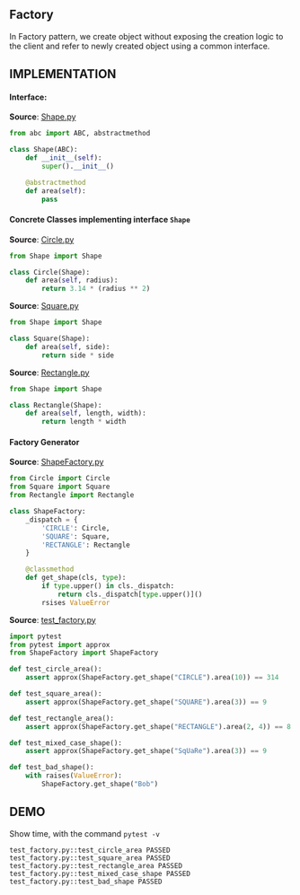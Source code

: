 ## Factory

In Factory  pattern, we  create  object without exposing the creation
logic to  the client and refer to newly created object using a common
interface.

## IMPLEMENTATION

#### Interface:

**Source**: [Shape.py](https://github.com/manwar/design-patterns-using-python/blob/master/02-factory/Shape.py)
```python
from abc import ABC, abstractmethod

class Shape(ABC):
    def __init__(self):
        super().__init__()

    @abstractmethod
    def area(self):
        pass
```

#### Concrete Classes implementing interface `Shape`

**Source**: [Circle.py](https://github.com/manwar/design-patterns-using-python/blob/master/02-factory/Circle.py)
```python
from Shape import Shape

class Circle(Shape):
    def area(self, radius):
        return 3.14 * (radius ** 2)
```

**Source**: [Square.py](https://github.com/manwar/design-patterns-using-python/blob/master/02-factory/Square.py)
```python
from Shape import Shape

class Square(Shape):
    def area(self, side):
        return side * side
```

**Source**: [Rectangle.py](https://github.com/manwar/design-patterns-using-python/blob/master/02-factory/Rectangle.py)
```python
from Shape import Shape

class Rectangle(Shape):
    def area(self, length, width):
        return length * width
```

#### Factory Generator

**Source**: [ShapeFactory.py](https://github.com/manwar/design-patterns-using-python/blob/master/02-factory/ShapeFactory.py)
```python
from Circle import Circle
from Square import Square
from Rectangle import Rectangle

class ShapeFactory:
    _dispatch = {
        'CIRCLE': Circle,
        'SQUARE': Square,
        'RECTANGLE': Rectangle
    }

    @classmethod
    def get_shape(cls, type):
        if type.upper() in cls._dispatch:
            return cls._dispatch[type.upper()]()
        rsises ValueError
```

**Source**: [test_factory.py](https://github.com/manwar/design-patterns-using-python/blob/master/02-factory/test_factory.py)
```python
import pytest
from pytest import approx
from ShapeFactory import ShapeFactory

def test_circle_area():
    assert approx(ShapeFactory.get_shape("CIRCLE").area(10)) == 314

def test_square_area():
    assert approx(ShapeFactory.get_shape("SQUARE").area(3)) == 9

def test_rectangle_area():
    assert approx(ShapeFactory.get_shape("RECTANGLE").area(2, 4)) == 8

def test_mixed_case_shape():
    assert approx(ShapeFactory.get_shape("SqUaRe").area(3)) == 9

def test_bad_shape():
    with raises(ValueError):
        ShapeFactory.get_shape("Bob")
```

## DEMO

Show time, with the command `pytest -v`

    test_factory.py::test_circle_area PASSED
    test_factory.py::test_square_area PASSED
    test_factory.py::test_rectangle_area PASSED
    test_factory.py::test_mixed_case_shape PASSED
    test_factory.py::test_bad_shape PASSED

